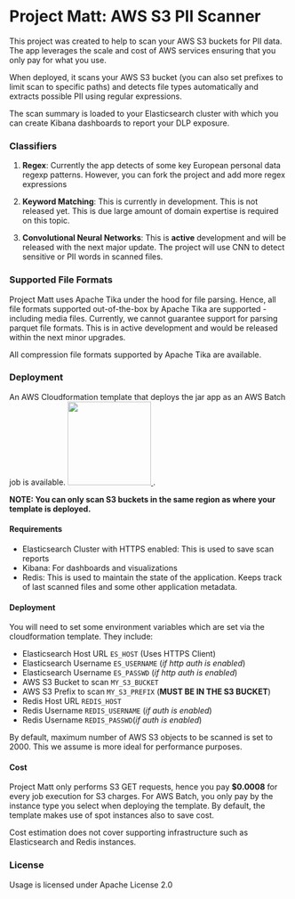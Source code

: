 Project Matt: AWS S3 PII Scanner
=========================

This project was created to help to scan your AWS S3 buckets for
PII data. The app leverages the scale and cost of AWS services ensuring
that you only pay for what you use.

When deployed, it scans your AWS S3 bucket (you can also set prefixes to
limit scan to specific paths) and detects file types automatically and
extracts possible PII using regular expressions.

The scan summary is loaded to your Elasticsearch cluster with which you can
create Kibana dashboards to report your DLP exposure.

 
### Classifiers
1. **Regex**: Currently the app detects of some key European personal data regexp patterns.
However, you can fork the project and add more regex expressions

2. **Keyword Matching**: This is currently in development. This is not released yet.
This is due large amount of domain expertise is required on this topic.

3. **Convolutional Neural Networks**: This is **active** development and will be released
with the next major update. The project will use CNN to detect sensitive or PII
words in scanned files.


### Supported File Formats
Project Matt uses Apache Tika under the hood for file parsing. Hence, all file formats 
supported out-of-the-box by Apache Tika are supported - including media files.
Currently, we cannot guarantee support for parsing parquet file formats. This is 
in active development and would be released within the next minor upgrades.

All compression file formats supported by Apache Tika are available.


### Deployment
An AWS Cloudformation template that deploys the jar app as an AWS Batch job
is available. [<img src="https://s3.amazonaws.com/cloudformation-examples/cloudformation-launch-stack.png" width="150"> ](https://console.aws.amazon.com/cloudformation/home?region=eu-west-1#/stacks/new?stackName=Project-Matt-S3-PII-Scan&templateURL=https://s3-eu-west-1.amazonaws.com/datafy-data-lake-public-artifacts/project-matt/cloudformation/matt-job.template.yaml). 

**NOTE: You can only scan S3 buckets in the same region as where your template
is deployed.**

#### Requirements
- Elasticsearch Cluster with HTTPS enabled: This is used to save scan reports
- Kibana: For dashboards and visualizations
- Redis: This is used to maintain the state of the application. Keeps track of last
scanned files and some other application metadata.

#### Deployment
You will need to set some environment variables which are set
via the cloudformation template. They include:
- Elasticsearch Host URL `ES_HOST` (Uses HTTPS Client)
- Elasticsearch Username `ES_USERNAME` (*if http auth is enabled*)
- Elasticsearch Username `ES_PASSWD` (*if http auth is enabled*)
- AWS S3 Bucket to scan `MY_S3_BUCKET`
- AWS S3 Prefix to scan `MY_S3_PREFIX` (**MUST BE IN THE S3 BUCKET**)
- Redis Host URL `REDIS_HOST` 
- Redis Username `REDIS_USERNAME` (*if auth is enabled*)
- Redis Username `REDIS_PASSWD`(*if auth is enabled*)

By default, maximum number of AWS S3 objects to be scanned is set to 2000. This we assume
is more ideal for performance purposes.


#### Cost
Project Matt only performs S3 GET requests, hence you pay **$0.0008** for every job execution
for S3 charges. For AWS Batch, you only pay by the instance type you select when
deploying the template. By default, the template makes use of spot instances also to save
cost.

Cost estimation does not cover supporting infrastructure such as Elasticsearch and Redis instances. 


### License
Usage is licensed under Apache License 2.0


